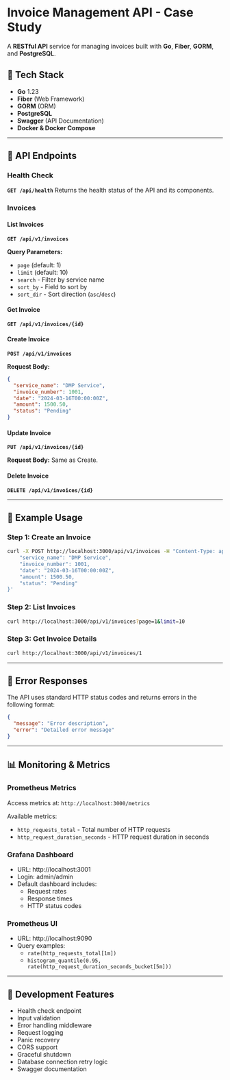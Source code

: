 # Invoice Management API - Case Study

A **RESTful API** service for managing invoices built with **Go**, **Fiber**, **GORM**, and **PostgreSQL**.

## 🚀 Tech Stack

- **Go** 1.23
- **Fiber** (Web Framework)
- **GORM** (ORM)
- **PostgreSQL**
- **Swagger** (API Documentation)
- **Docker & Docker Compose**

---

## 📑 API Endpoints

### Health Check

**`GET /api/health`**
Returns the health status of the API and its components.

### Invoices

#### List Invoices

**`GET /api/v1/invoices`**

**Query Parameters:**
- `page` (default: 1)
- `limit` (default: 10)
- `search` - Filter by service name
- `sort_by` - Field to sort by
- `sort_dir` - Sort direction (`asc`/`desc`)

#### Get Invoice

**`GET /api/v1/invoices/{id}`**

#### Create Invoice

**`POST /api/v1/invoices`**

**Request Body:**
```json
{
  "service_name": "DMP Service",
  "invoice_number": 1001,
  "date": "2024-03-16T00:00:00Z",
  "amount": 1500.50,
  "status": "Pending"
}
```

#### Update Invoice

**`PUT /api/v1/invoices/{id}`**

**Request Body:** Same as Create.

#### Delete Invoice

**`DELETE /api/v1/invoices/{id}`**

---

## 🧪 Example Usage

### Step 1: Create an Invoice
```bash
curl -X POST http://localhost:3000/api/v1/invoices -H "Content-Type: application/json" -d '{
    "service_name": "DMP Service",
    "invoice_number": 1001,
    "date": "2024-03-16T00:00:00Z",
    "amount": 1500.50,
    "status": "Pending"
}'
```

### Step 2: List Invoices
```bash
curl http://localhost:3000/api/v1/invoices?page=1&limit=10
```

### Step 3: Get Invoice Details
```bash
curl http://localhost:3000/api/v1/invoices/1
```

---

## 🔴 Error Responses

The API uses standard HTTP status codes and returns errors in the following format:
```json
{
  "message": "Error description",
  "error": "Detailed error message"
}
```

---

## 📊 Monitoring & Metrics

### Prometheus Metrics
Access metrics at: `http://localhost:3000/metrics`

Available metrics:
- `http_requests_total` - Total number of HTTP requests
- `http_request_duration_seconds` - HTTP request duration in seconds

### Grafana Dashboard
- URL: http://localhost:3001
- Login: admin/admin
- Default dashboard includes:
  - Request rates
  - Response times
  - HTTP status codes

### Prometheus UI
- URL: http://localhost:9090
- Query examples:
  - `rate(http_requests_total[1m])`
  - `histogram_quantile(0.95, rate(http_request_duration_seconds_bucket[5m]))`

---

## 🧩 Development Features

- Health check endpoint
- Input validation
- Error handling middleware
- Request logging
- Panic recovery
- CORS support
- Graceful shutdown
- Database connection retry logic
- Swagger documentation

